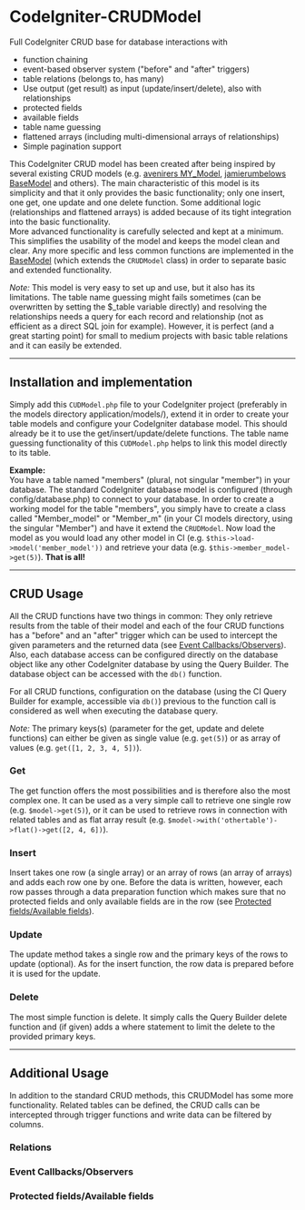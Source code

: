 # CodeIgniter-CRUDModel

Full CodeIgniter CRUD base for database interactions with
* function chaining
* event-based observer system ("before" and "after" triggers)
* table relations (belongs to, has many)
* Use output (get result) as input (update/insert/delete), also with relationships
* protected fields
* available fields
* table name guessing
* flattened arrays (including multi-dimensional arrays of relationships)
* Simple pagination support

This CodeIgniter CRUD model has been created after being inspired by several existing CRUD models (e.g. [avenirers MY_Model](https://github.com/avenirer/CodeIgniter-MY_Model), [jamierumbelows BaseModel](https://github.com/jamierumbelow/codeigniter-base-model) and others). The main characteristic of this model is its simplicity and that it only provides the basic functionality; only one insert, one get, one update and one delete function. Some additional logic (relationships and flattened arrays) is added because of its tight integration into the basic functionality.<br />
More advanced functionality is carefully selected and kept at a minimum. This simplifies the usability of the model and keeps the model clean and clear. Any more specific and less common functions are implemented in the [BaseModel](https://github.com/thnaeff/CodeIgniter-BaseModel) (which extends the `CRUDModel` class) in order to separate basic and extended functionality.<br />


*Note:* This model is very easy to set up and use, but it also has its limitations. The table name guessing might fails sometimes (can be overwritten by setting the $_table variable directly) and resolving the relationships needs a query for each record and relationship (not as efficient as a direct SQL join for example). However, it is perfect (and a great starting point) for small to medium projects with basic table relations and it can easily be extended.

-----------


## Installation and implementation


Simply add this `CUDModel.php` file to your CodeIgniter project (preferably in the models directory application/models/), extend it in order to create your table models and configure your CodeIgniter database model. This should already be it to use the get/insert/update/delete functions. The table name guessing functionality of this `CUDModel.php` helps to link this model directly to its table.


**Example:**<br />
You have a table named "members" (plural, not singular "member") in your database. The standard CodeIgniter database model is configured (through config/database.php) to connect to your database. In order to create a working model for the table "members", you simply have to create a class called "Member_model" or "Member_m" (in your CI models directory, using the singular "Member") and have it extend the `CRUDModel`. Now load the model as you would load any other model in CI (e.g. `$this->load->model('member_model'))` and retrieve your data (e.g. `$this->member_model->get(5)`). <strong>That is all!</strong> 


-------------


## CRUD Usage


All the CRUD functions have two things in common: They only retrieve results from the table of their model and each of the four CRUD functions has a "before" and an "after" trigger which can be used to intercept the given parameters and the returned data (see [Event Callbacks/Observers](#event-callbacksobservers)). Also, each database access can be configured directly on the database object like any other CodeIgniter database by using the Query Builder. The database object can be accessed with the `db()` function.


For all CRUD functions, configuration on the database (using the CI Query Builder for example, accessible via `db()`) previous to the function call is considered as well when executing the database query.

 
*Note:* The primary keys(s) (parameter for the get, update and delete functions) can either be given as single value (e.g. `get(5)`) or as array of values (e.g. `get([1, 2, 3, 4, 5])`).


### Get
The get function offers the most possibilities and is therefore also the most complex one. It can be used as a very simple call to retrieve one single row (e.g. `$model->get(5)`), or it can be used to retrieve rows in connection with related tables and as flat array result (e.g. `$model->with('othertable')->flat()->get([2, 4, 6])`).

### Insert
Insert takes one row (a single array) or an array of rows (an array of arrays) and adds each row one by one. Before the data is written, however, each row passes through a data preparation function which makes sure that no protected fields and only available fields are in the row (see [Protected fields/Available fields](#protected-fieldsavailable-fields)). 

### Update
The update method takes a single row and the primary keys of the rows to update (optional). As for the insert function, the row data is prepared before it is used for the update.

### Delete
The most simple function is delete. It simply calls the Query Builder delete function and (if given) adds a where statement to limit the delete to the provided primary keys.


------------

## Additional Usage
In addition to the standard CRUD methods, this CRUDModel has some more functionality. Related tables can be defined, the CRUD calls can be intercepted through trigger functions and write data can be filtered by columns.


### Relations


### Event Callbacks/Observers


### Protected fields/Available fields


